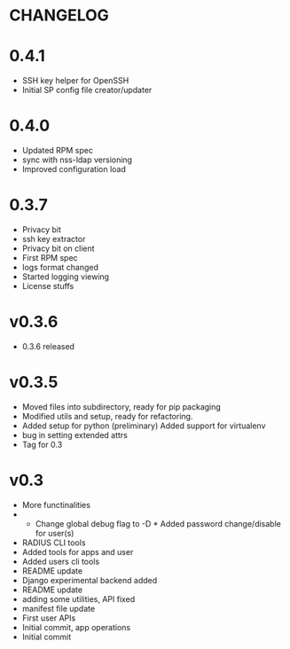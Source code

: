 CHANGELOG
=========

# 0.4.1
 * SSH key helper for OpenSSH
 * Initial SP config file creator/updater

# 0.4.0
 * Updated RPM spec
 * sync with nss-ldap versioning
 * Improved configuration load

# 0.3.7
 * Privacy bit
 * ssh key extractor
 * Privacy bit on client
 * First RPM spec
 * logs format changed
 * Started logging viewing
 * License stuffs


# v0.3.6
 * 0.3.6 released


# v0.3.5
 * Moved files into subdirectory, ready for pip packaging
 * Modified utils and setup, ready for refactoring.
 * Added setup for python (preliminary) Added support for virtualenv
 * bug in setting extended attrs
 * Tag for 0.3


# v0.3
 * More functinalities
 * * Change global debug flag to -D * Added password change/disable for user(s)
 * RADIUS CLI tools
 * Added tools for apps and user
 * Added users cli tools
 * README update
 * Django experimental backend added
 * README update
 * adding some utilities, API fixed
 * manifest file update
 * First user APIs
 * Initial commit, app operations
 * Initial commit
